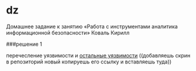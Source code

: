 # dz
Домашнее задание к занятию «Работа с инструментами аналитика информационной безопасности» Коваль Кирилл

###решение 1

перечесление уязвимости и [остальные уязвимости](/1.png) ((добавляешь скрин в репозиторий новый копируешь его ссылку и вставляешь туда))
